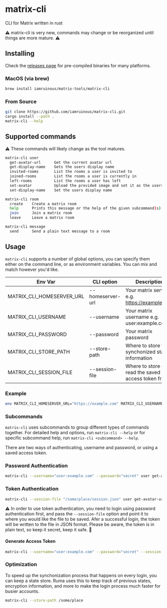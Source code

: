 # matrix-cli
CLI for Matrix written in rust

⚠️ matrix-cli is very new, commands may change or be reorganized until things are more mature. ⚠️

## Installing

Check the [releases page](https://github.com/iamruinous/matrix-cli/releases/latest) for pre-compiled binaries for many platforms.

### MacOS (via brew)

```sh
brew install iamruinous/matrix-tools/matrix-cli
```

### From Source

```sh
git clone https://github.com/iamruinous/matrix-cli.git
cargo install --path .
matrix-cli --help
```
## Supported commands

⚠️ These commands will likely change as the tool matures.

```sh
matrix-cli user
  get-avatar-url      Get the current avatar url
  get-display-name    Gets the users display name
  invited-rooms       List the rooms a user is invited to
  joined-rooms        List the rooms a user is currently in
  left-rooms          List the rooms a user has left
  set-avatar          Upload the provided image and set it as the users avatar
  set-display-name    Set the users display name
```

```sh
matrix-cli room
  create    Create a matrix room
  help      Prints this message or the help of the given subcommand(s)
  join      Join a matrix room
  leave     Leave a matrix room
```

```sh
matrix-cli message
  send      Send a plain text message to a room
```

## Usage

`matrix-cli` supports a number of global options, you can specify them either on the command line, or as environment variables.  You can mix and match however you'd like.

| Env Var | CLI option | Description |
|---------|------------|-------------|
| MATRIX_CLI_HOMESERVER_URL | --homeserver-url | Your matrix server e.g. https://example.com |
| MATRIX_CLI_USERNAME | --username | Your matrix username e.g. user:example.com |
| MATRIX_CLI_PASSWORD | --password | Your matrix password |
| MATRIX_CLI_STORE_PATH | --store-path | Where to store the synchonized state information |
| MATRIX_CLI_SESSION_FILE | --session-file | Where to store or read the saved access token from |

### Example 

```sh
env MATRIX_CLI_HOMESERVER_URL="https://example.com" MATRIX_CLI_USERNAME="user:example.com" MATRIX_CLI_PASSWORD="secret" matrix-cli --session-file "/some/place/session.json" rooms joined-rooms
```

### Subcommands

`matrix-cli` uses subcommands to group different types of commands together. For detailed help and options, run `matrix-cli --help` or for specific subcommand help, run `matrix-cli <subcommand> --help`.

There are two ways of authenticating, username and password, or using a saved access token.

### Password Authentication
```sh
matrix-cli --username="user:example.com" --password="secret" user get-avatar-url
```

### Token Authentication
```sh
matrix-cli --session-file "/some/place/session.json" user get-avatar-url
```

⚠️ In order to use token authentication, you need to login using password authentication first, and pass the `--session-file` option and point it to where you would like the file to be saved. Afer a successful login, the token will be written to the file in JSON format. Please be aware, the token is in plain text, so keep it secret, keep it safe. 🧙

#### Generate Access Token

```sh
matrix-cli --username="user:example.com" --password="secret" --session-file="/some/place/session.json" user get-avatar-url
```

### Optimization

To speed up the synchonization process that happens on every login, you can keep a state store. Ruma uses this to keep track of previous states, encryption information, and more to make the login process much faster for busier accounts. 


```sh
matrix-cli --store-path /some/place
```
